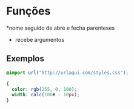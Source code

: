 # Funções

*nome seguido de abre e fecha parenteses
* recebe argumentos

## Exemplos

```css
@import url("http://urlaqui.com/styles.css");

{
  color: rgb(255, 0, 100);
  width: calc(100# - 10px);
}